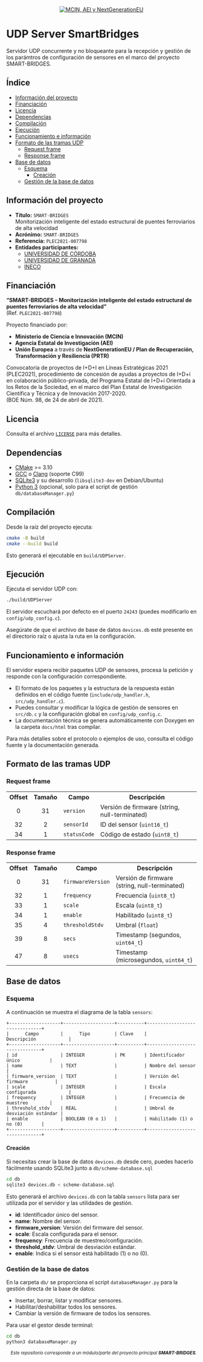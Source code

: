 <div align="center">
  <a href="https://www.ciencia.gob.es/portal/site/MICINN/">
    <img src="https://otri.ugr.es/sites/webugr/otri/public/inline-images/PLEC_2021_Logos_micin-financiadoUEnextgeneration-prtr-aei.jpg" alt="MCIN, AEI y NextGenerationEU"/>
  </a>
</div>

# UDP Server SmartBridges <!-- omit from toc -->

Servidor UDP concurrente y no bloqueante para la recepción y gestión de los parámtros de configuración de sensores en el marco del proyecto SMART-BRIDGES.


## Índice <!-- omit from toc -->

- [Información del proyecto](#información-del-proyecto)
- [Financiación](#financiación)
- [Licencia](#licencia)
- [Dependencias](#dependencias)
- [Compilación](#compilación)
- [Ejecución](#ejecución)
- [Funcionamiento e información](#funcionamiento-e-información)
- [Formato de las tramas UDP](#formato-de-las-tramas-udp)
  - [Request frame](#request-frame)
  - [Response frame](#response-frame)
- [Base de datos](#base-de-datos)
  - [Esquema](#esquema)
    - [Creación](#creación)
  - [Gestión de la base de datos](#gestión-de-la-base-de-datos)


## Información del proyecto

- **Título:** `SMART-BRIDGES`  
  Monitorización inteligente del estado estructural de puentes ferroviarios de alta velocidad
- **Acrónimo:** `SMART-BRIDGES`
- **Referencia:** `PLEC2021-007798`
- **Entidades participantes:**
  - [UNIVERSIDAD DE CÓRDOBA](https://www.uco.es/)
  - [UNIVERSIDAD DE GRANADA](https://www.ugr.es/)
  - [INECO](https://www.ineco.com/)

## Financiación

**“SMART-BRIDGES – Monitorización inteligente del estado estructural de puentes ferroviarios de alta velocidad”**  
(Ref. `PLEC2021-007798`)

Proyecto financiado por:
- **Ministerio de Ciencia e Innovación (MCIN)**
- **Agencia Estatal de Investigación (AEI)**
- **Unión Europea** a través de **NextGenerationEU / Plan de Recuperación, Transformación y Resiliencia (PRTR)**

Convocatoria de proyectos de I+D+I en Líneas Estratégicas 2021 (PLEC2021),
procedimiento de concesión de ayudas a proyectos de I+D+i en colaboración público-privada,
del Programa Estatal de I+D+i Orientada a los Retos de la Sociedad,
en el marco del Plan Estatal de Investigación Científica y Técnica y de Innovación 2017-2020.  
(BOE Núm. 98, de 24 de abril de 2021).

## Licencia

Consulta el archivo [`LICENSE`](LICENSE) para más detalles.


## Dependencias

- [CMake](https://cmake.org/) >= 3.10
- [GCC](https://gcc.gnu.org/) o [Clang](https://clang.llvm.org/) (soporte C99)
- [SQLite3](https://www.sqlite.org/index.html) y su desarrollo (`libsqlite3-dev` en Debian/Ubuntu)
- [Python 3](https://www.python.org/) (opcional, solo para el script de gestión `db/databaseManager.py`)


## Compilación

Desde la raíz del proyecto ejecuta:

```bash
cmake -B build
cmake --build build
```

Esto generará el ejecutable en `build/UDPServer`.

## Ejecución

Ejecuta el servidor UDP con:

```bash
./build/UDPServer
```

El servidor escuchará por defecto en el puerto `24243` (puedes modificarlo en `config/udp_config.c`).

Asegúrate de que el archivo de base de datos `devices.db` esté presente en el directorio raíz o ajusta la ruta en la configuración.

## Funcionamiento e información

El servidor espera recibir paquetes UDP de sensores, procesa la petición y responde con la configuración correspondiente.

- El formato de los paquetes y la estructura de la respuesta están definidos en el código fuente (`include/udp_handler.h`, `src/udp_handler.c`).
- Puedes consultar y modificar la lógica de gestión de sensores en `src/db.c` y la configuración global en `config/udp_config.c`.
- La documentación técnica se genera automáticamente con Doxygen en la carpeta `docs/html` tras compilar.

Para más detalles sobre el protocolo o ejemplos de uso, consulta el código fuente y la documentación generada.


## Formato de las tramas UDP

### Request frame

<table>
  <tr><th>Offset</th><th>Tamaño</th><th>Campo</th><th>Descripción</th></tr>
  <tr><td align="center">0</td><td align="center">31</td><td><code>version</code></td><td>Versión de firmware (string, null-terminated)</td></tr>
  <tr><td align="center">32</td><td align="center">2</td><td><code>sensorId</code></td><td>ID del sensor (<code>uint16_t</code>)</td></tr>
  <tr><td align="center">34</td><td align="center">1</td><td><code>statusCode</code></td><td>Código de estado (<code>uint8_t</code>)</td></tr>
</table>

### Response frame

<table>
  <tr><th>Offset</th><th>Tamaño</th><th>Campo</th><th>Descripción</th></tr>
  <tr><td align="center">0</td><td align="center">31</td><td><code>firmwareVersion</code></td><td>Versión de firmware (string, null-terminated)</td></tr>
  <tr><td align="center">32</td><td align="center">1</td><td><code>frequency</code></td><td>Frecuencia (<code>uint8_t</code>)</td></tr>
  <tr><td align="center">33</td><td align="center">1</td><td><code>scale</code></td><td>Escala (<code>uint8_t</code>)</td></tr>
  <tr><td align="center">34</td><td align="center">1</td><td><code>enable</code></td><td>Habilitado (<code>uint8_t</code>)</td></tr>
  <tr><td align="center">35</td><td align="center">4</td><td><code>thresholdStdv</code></td><td>Umbral (<code>float</code>)</td></tr>
  <tr><td align="center">39</td><td align="center">8</td><td><code>secs</code></td><td>Timestamp (segundos, <code>uint64_t</code>)</td></tr>
  <tr><td align="center">47</td><td align="center">8</td><td><code>usecs</code></td><td>Timestamp (microsegundos, <code>uint64_t</code>)</td></tr>
</table>

## Base de datos

### Esquema

A continuación se muestra el diagrama de la tabla `sensors`:

```
+-------------------+-------------------+----------+-------------------------------+
|      Campo        |      Tipo         | Clave    |        Descripción            |
+-------------------+-------------------+----------+-------------------------------+
| id                | INTEGER           | PK       | Identificador único           |
| name              | TEXT              |          | Nombre del sensor             |
| firmware_version  | TEXT              |          | Versión del firmware          |
| scale             | INTEGER           |          | Escala configurada            |
| frequency         | INTEGER           |          | Frecuencia de muestreo        |
| threshold_stdv    | REAL              |          | Umbral de desviación estándar |
| enable            | BOOLEAN (0 o 1)   |          | Habilitado (1) o no (0)       |
+-------------------+-------------------+----------+-------------------------------+
```

#### Creación

Si necesitas crear la base de datos `devices.db` desde cero, puedes hacerlo fácilmente usando SQLite3 junto a `db/scheme-database.sql`

```bash
cd db
sqlite3 devices.db < scheme-database.sql
```

Esto generará el archivo `devices.db` con la tabla `sensors` lista para ser utilizada por el servidor y las utilidades de gestión.

- <b>id</b>: Identificador único del sensor.
- <b>name</b>: Nombre del sensor.
- <b>firmware_version</b>: Versión del firmware del sensor.
- <b>scale</b>: Escala configurada para el sensor.
- <b>frequency</b>: Frecuencia de muestreo/configuración.
- <b>threshold_stdv</b>: Umbral de desviación estándar.
- <b>enable</b>: Indica si el sensor está habilitado (1) o no (0).


### Gestión de la base de datos

En la carpeta `db/` se proporciona el script `databaseManager.py` para la gestión directa de la base de datos:
  - Insertar, borrar, listar y modificar sensores.
  - Habilitar/deshabilitar todos los sensores.
  - Cambiar la versión de firmware de todos los sensores.

Para usar el gestor desde terminal:

```bash
cd db
python3 databaseManager.py
```


<p align="right"><sub><em>Este repositorio corresponde a un módulo/parte del proyecto principal <b>SMART-BRIDGES</b>.</em></sub></p>